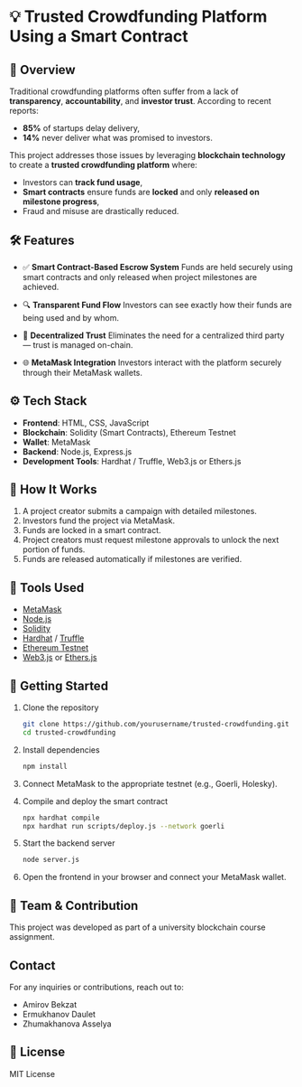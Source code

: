 # 💡 Trusted Crowdfunding Platform Using a Smart Contract

## 📌 Overview

Traditional crowdfunding platforms often suffer from a lack of **transparency**, **accountability**, and **investor trust**. According to recent reports:

* **85%** of startups delay delivery,
* **14%** never deliver what was promised to investors.

This project addresses those issues by leveraging **blockchain technology** to create a **trusted crowdfunding platform** where:

* Investors can **track fund usage**,
* **Smart contracts** ensure funds are **locked** and only **released on milestone progress**,
* Fraud and misuse are drastically reduced.

## 🛠️ Features

* ✅ **Smart Contract-Based Escrow System**
  Funds are held securely using smart contracts and only released when project milestones are achieved.

* 🔍 **Transparent Fund Flow**
  Investors can see exactly how their funds are being used and by whom.

* 🔐 **Decentralized Trust**
  Eliminates the need for a centralized third party — trust is managed on-chain.

* 🌐 **MetaMask Integration**
  Investors interact with the platform securely through their MetaMask wallets.

## ⚙️ Tech Stack

* **Frontend**: HTML, CSS, JavaScript
* **Blockchain**: Solidity (Smart Contracts), Ethereum Testnet
* **Wallet**: MetaMask
* **Backend**: Node.js, Express.js
* **Development Tools**: Hardhat / Truffle, Web3.js or Ethers.js

## 🧪 How It Works

1. A project creator submits a campaign with detailed milestones.
2. Investors fund the project via MetaMask.
3. Funds are locked in a smart contract.
4. Project creators must request milestone approvals to unlock the next portion of funds.
5. Funds are released automatically if milestones are verified.

## 🧰 Tools Used

* [MetaMask](https://metamask.io/)
* [Node.js](https://nodejs.org/)
* [Solidity](https://soliditylang.org/)
* [Hardhat](https://hardhat.org/) / [Truffle](https://trufflesuite.com/)
* [Ethereum Testnet](https://chainlist.org/)
* [Web3.js](https://web3js.readthedocs.io/) or [Ethers.js](https://docs.ethers.org/)

## 🚀 Getting Started

1. Clone the repository

   ```bash
   git clone https://github.com/yourusername/trusted-crowdfunding.git
   cd trusted-crowdfunding
   ```

2. Install dependencies

   ```bash
   npm install
   ```

3. Connect MetaMask to the appropriate testnet (e.g., Goerli, Holesky).

4. Compile and deploy the smart contract

   ```bash
   npx hardhat compile
   npx hardhat run scripts/deploy.js --network goerli
   ```

5. Start the backend server

   ```bash
   node server.js
   ```

6. Open the frontend in your browser and connect your MetaMask wallet.

## 👥 Team & Contribution

This project was developed as part of a university blockchain course assignment.
## Contact
For any inquiries or contributions, reach out to:
- Amirov Bekzat
- Ermukhanov Daulet
- Zhumakhanova Asselya


## 📄 License

MIT License

